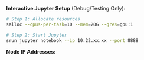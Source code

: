 **Interactive Jupyter Setup** (Debug/Testing Only):
```bash
# Step 1: Allocate resources
salloc --cpus-per-task=10 --mem=20G --gres=gpu:1

# Step 2: Start Jupyter
srun jupyter notebook --ip 10.22.xx.xx --port 8888
```

**Node IP Addresses:**


